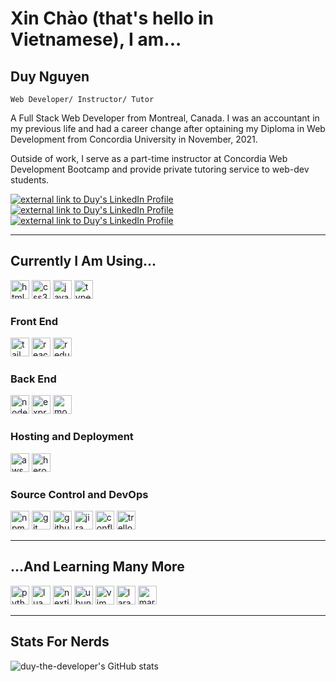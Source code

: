 # Xin Chào (that's hello in Vietnamese), I am...

## Duy Nguyen

`Web Developer/ Instructor/ Tutor`

A Full Stack Web Developer from Montreal, Canada. I was an accountant in my previous life and had a career change after optaining my Diploma in Web Development from Concordia University in November, 2021.

Outside of work, I serve as a part-time instructor at Concordia Web Development Bootcamp and provide private tutoring service to web-dev students.

<a href="https://www.linkedin.com/in/ngoc-duy-anh-nguyen">
    <img src="https://img.shields.io/badge/linkedin-%230077B5.svg?style=for-the-badge&logo=linkedin&logoColor=white" alt="external link to Duy's LinkedIn Profile"/>
</a>
<a href="mailto:duythedeveloper@gmail.com">
    <img src="https://img.shields.io/badge/Gmail-D14836?style=for-the-badge&logo=gmail&logoColor=white" alt="external link to Duy's LinkedIn Profile"/>
</a>
<a href="https://discord.gg/utsv9C8VkY">
    <img src="https://img.shields.io/badge/Discord-%237289DA?style=for-the-badge&logo=discord&logoColor=white" alt="external link to Duy's LinkedIn Profile"/>
</a>

---

## Currently I Am Using...

<div display="flex">
    <img width="30px" alt="html5"  src="https://cdn.jsdelivr.net/gh/devicons/devicon/icons/html5/html5-original.svg" />
    <img width="30px" alt="css3" src="https://cdn.jsdelivr.net/gh/devicons/devicon/icons/css3/css3-original.svg" />
    <img width="30px" alt="javascript" src="https://cdn.jsdelivr.net/gh/devicons/devicon/icons/javascript/javascript-original.svg" />
    <img width="30px" alt="typescript" src="https://cdn.jsdelivr.net/gh/devicons/devicon/icons/typescript/typescript-original.svg" />
</div>
<h3>Front End</h3>
<div display="flex">
    <img width="30px" alt="tailwind css" src="https://cdn.jsdelivr.net/gh/devicons/devicon/icons/tailwindcss/tailwindcss-plain.svg" />
    <img width="30px" alt="react" src="https://cdn.jsdelivr.net/gh/devicons/devicon/icons/react/react-original.svg" />
    <img width="30px" alt="redux" src="https://cdn.jsdelivr.net/gh/devicons/devicon/icons/redux/redux-original.svg" />
</div>
<h3>Back End</h3>
<div display="flex">
    <img width="30px" alt="nodejs" src="https://cdn.jsdelivr.net/gh/devicons/devicon/icons/nodejs/nodejs-original.svg" />
    <img width="30px" alt="express" src="https://cdn.jsdelivr.net/gh/devicons/devicon/icons/express/express-original.svg" />
    <img width="30px" alt="mongodb" src="https://cdn.jsdelivr.net/gh/devicons/devicon/icons/mongodb/mongodb-original.svg" />
</div>
<h3>Hosting and Deployment</h3>
<div display="flex">
    <img width="30px" alt="aws" src="https://cdn.jsdelivr.net/gh/devicons/devicon/icons/amazonwebservices/amazonwebservices-original.svg" />
    <img width="30px" alt="heroku" src="https://cdn.jsdelivr.net/gh/devicons/devicon/icons/heroku/heroku-original.svg" />
</div>
<h3>Source Control and DevOps</h3>
<div display="flex">
    <img width="30px" alt="npm" src="https://cdn.jsdelivr.net/gh/devicons/devicon/icons/npm/npm-original-wordmark.svg" />
    <img width="30px" alt="git" src="https://cdn.jsdelivr.net/gh/devicons/devicon/icons/git/git-original.svg" />
    <img width="30px" alt="github" src="https://cdn.jsdelivr.net/gh/devicons/devicon/icons/github/github-original.svg" />
    <img width="30px" alt="jira" src="https://cdn.jsdelivr.net/gh/devicons/devicon/icons/jira/jira-original.svg" />
    <img width="30px" alt="confluence" src="https://cdn.jsdelivr.net/gh/devicons/devicon/icons/confluence/confluence-original.svg" />
    <img width="30px" alt="trello" src="https://cdn.jsdelivr.net/gh/devicons/devicon/icons/trello/trello-plain.svg" />
</div>

---

## ...And Learning Many More

<div display="flex">
    <img width="30px" alt="python" src="https://cdn.jsdelivr.net/gh/devicons/devicon/icons/python/python-original.svg" />
    <img width="30px" alt="lua" src="https://cdn.jsdelivr.net/gh/devicons/devicon/icons/lua/lua-original.svg" />
    <img width="30px" alt="nextjs" src="https://cdn.jsdelivr.net/gh/devicons/devicon/icons/nextjs/nextjs-original.svg" />
    <img width="30px" alt="ubuntu" src="https://cdn.jsdelivr.net/gh/devicons/devicon/icons/ubuntu/ubuntu-plain.svg" />
    <img width="30px" alt="vim" src="https://cdn.jsdelivr.net/gh/devicons/devicon/icons/vim/vim-original.svg" />
    <img width="30px" alt="laravel" src="https://cdn.jsdelivr.net/gh/devicons/devicon/icons/laravel/laravel-plain.svg" />
    <img width="30px" alt="markdown" src="https://cdn.jsdelivr.net/gh/devicons/devicon/icons/markdown/markdown-original.svg" />
</div>

---

## Stats For Nerds

![duy-the-developer's GitHub stats](https://github-readme-stats.vercel.app/api?username=duy-the-developer&show_icons=true&theme=gruvbox)
